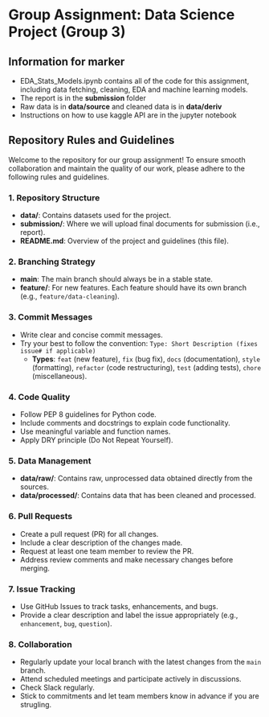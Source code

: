 # Group Assignment: Data Science Project (Group 3)

## Information for marker

- EDA_Stats_Models.ipynb contains all of the code for this assignment, including data fetching, cleaning, EDA and machine learning models.
- The report is in the **submission** folder
- Raw data is in **data/source** and cleaned data is in **data/deriv**
- Instructions on how to use kaggle API are in the jupyter notebook

## Repository Rules and Guidelines

Welcome to the repository for our group assignment! To ensure smooth collaboration and maintain the quality of our work, please adhere to the following rules and guidelines.

### 1. Repository Structure

- **data/**: Contains datasets used for the project.
- **submission/**: Where we will upload final documents for submission (i.e., report).
- **README.md**: Overview of the project and guidelines (this file).

### 2. Branching Strategy

- **main**: The main branch should always be in a stable state.
- **feature/**: For new features. Each feature should have its own branch (e.g., `feature/data-cleaning`).

### 3. Commit Messages

- Write clear and concise commit messages.
- Try your best to follow the convention: `Type: Short Description (fixes issue# if applicable)`
  - **Types**: `feat` (new feature), `fix` (bug fix), `docs` (documentation), `style` (formatting), `refactor` (code restructuring), `test` (adding tests), `chore` (miscellaneous).

### 4. Code Quality

- Follow PEP 8 guidelines for Python code.
- Include comments and docstrings to explain code functionality.
- Use meaningful variable and function names.
- Apply DRY principle (Do Not Repeat Yourself).

### 5. Data Management

- **data/raw/**: Contains raw, unprocessed data obtained directly from the sources.
- **data/processed/**: Contains data that has been cleaned and processed.

### 6. Pull Requests

- Create a pull request (PR) for all changes.
- Include a clear description of the changes made.
- Request at least one team member to review the PR.
- Address review comments and make necessary changes before merging.

### 7. Issue Tracking

- Use GitHub Issues to track tasks, enhancements, and bugs.
- Provide a clear description and label the issue appropriately (e.g., `enhancement`, `bug`, `question`).

### 8. Collaboration

- Regularly update your local branch with the latest changes from the `main` branch.
- Attend scheduled meetings and participate actively in discussions.
- Check Slack regularly.
- Stick to commitments and let team members know in advance if you are strugling.
